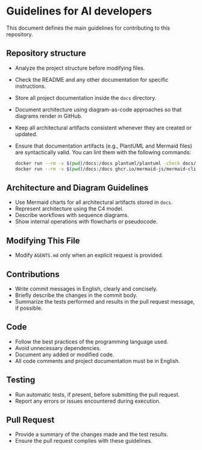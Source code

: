 # Guidelines for AI developers

This document defines the main guidelines for contributing to this repository.

## Repository structure
- Analyze the project structure before modifying files.
- Check the README and any other documentation for specific instructions.
- Store all project documentation inside the `docs` directory.
- Document architecture using diagram-as-code approaches so that diagrams render in GitHub.
- Keep all architectural artifacts consistent whenever they are created or updated.
- Ensure that documentation artifacts (e.g., PlantUML and Mermaid files) are syntactically valid.
  You can lint them with the following commands:
  
  ```bash
  docker run --rm -v $(pwd)/docs:/docs plantuml/plantuml -check docs/puml/*.puml
  docker run --rm -v $(pwd)/docs:/docs ghcr.io/mermaid-js/mermaid-cli mmdc -i docs/commander_sequence.mmd -o /tmp/diagram.svg
  ```

## Architecture and Diagram Guidelines
- Use Mermaid charts for all architectural artifacts stored in `docs`.
- Represent architecture using the C4 model.
- Describe workflows with sequence diagrams.
- Show internal operations with flowcharts or pseudocode.

## Modifying This File
- Modify `AGENTS.md` only when an explicit request is provided.

## Contributions
- Write commit messages in English, clearly and concisely.
- Briefly describe the changes in the commit body.
- Summarize the tests performed and results in the pull request message, if possible.

## Code
- Follow the best practices of the programming language used.
- Avoid unnecessary dependencies.
- Document any added or modified code.
- All code comments and project documentation must be in English.

## Testing
- Run automatic tests, if present, before submitting the pull request.
- Report any errors or issues encountered during execution.

## Pull Request
- Provide a summary of the changes made and the test results.
- Ensure the pull request complies with these guidelines.
